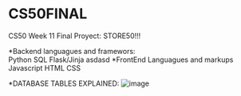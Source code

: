 # CS50FINAL
CS50 Week 11 Final Proyect: STORE50!!!

*Backend languagues and framewors:
<br>
Python
SQL
Flask/Jinja
asdasd
*FrontEnd Languagues and markups
Javascript
HTML
CSS

*DATABASE TABLES EXPLAINED:
![image](https://user-images.githubusercontent.com/114787259/224223231-6eea0c66-db55-482e-a107-12ed4c88bd0d.png)
